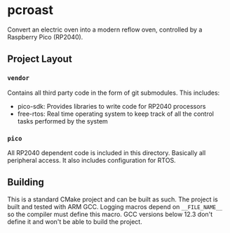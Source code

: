 # pcroast
Convert an electric oven into a modern reflow oven, controlled by a Raspberry Pico (RP2040).

## Project Layout
### `vendor`
Contains all third party code in the form of git submodules. This includes:

* pico-sdk: Provides libraries to write code for RP2040 processors
* free-rtos: Real time operating system to keep track of all the control tasks performed by the system

### `pico`
All RP2040 dependent code is included in this directory. Basically
all peripheral access. It also includes configuration for RTOS.

## Building
This is a standard CMake project and can be built as such. The project is built and tested with
ARM GCC. Logging macros depend on `__FILE_NAME__` so the compiler must define this macro. GCC
versions below 12.3 don't define it and won't be able to build the project.
